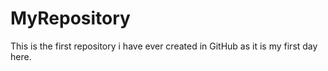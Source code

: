 # MyRepository

This is the first repository i have ever created in GitHub as it is my first day here.
